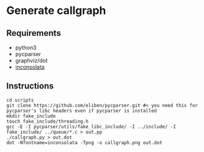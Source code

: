 # Generate callgraph

## Requirements

-   python3
-   pycparser
-   graphviz/dot
-   [inconsolata](https://fonts.google.com/specimen/Inconsolata)

## Instructions

```
cd scripts
git clone https://github.com/eliben/pycparser.git #< you need this for pycparser's libc headers even if pycparser is installed
mkdir fake_include
touch fake_include/threading.h
gcc -E -I pycparser/utils/fake_libc_include/ -I ../include/ -I fake_include/ ../queue/*.c > out.pp
./callgraph.py > out.dot
dot -Nfontname=inconsolata -Tpng -o callgraph.png out.dot
```
